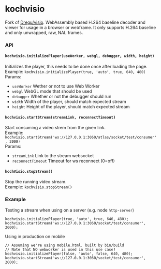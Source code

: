# kochvisio
Fork of [Dregu/visio](https://github.com/Dregu/visio). WebAssembly based H.264 baseline decoder and viewer for usage in a browser or webframe. It only supports H.264 baseline and only unwrapped, raw, NAL frames.

### API
#### `kochvisio.initializePlayer(useWorker, webgl, debugger, width, height)`
Initializes the player, this needs to be done once after loading the page.   
Example: `kochvisio.initializePlayer(true, 'auto', true, 640, 480)`   
Params:
* `useWorker` Wether or not to use Web Worker 
* `webgl` WebGL mode that should be used
* `debugger` Whether or not the debugger should run
* `width` Width of the player, should match expected stream
* `height` Height of the player, should match expected stream

#### `kochvisio.startStream(streamLink, reconnectTimeout)`
Start consuming a video strem from the given link.    
Example: `kochvisio.startStream('ws://127.0.0.1:3060/atlas/socket/test/consumer', 2000)`    
Params:
* `streamLink` Link to the stream websocket
* `reconnectTimeout` Timeout for ws reconnect (0=off)

#### `kochVisio.stopStream()`
Stop the running video stream.    
Example: `kochvisio.stopStream()`     

### Example
Testing a stream when using on a server (e.g. node `http-server`)
```
kochvisio.initializePlayer(true, 'auto', true, 640, 480);
kochvisio.startStream('ws://127.0.0.1:3060/socket/test/consumer', 2000);
```

Using in production on mobile
```
// Assuming we're using mobile.html, built by bin/build
// Note that NO webworker is used in this use case!
kochvisio.initializePlayer(false, 'auto', false, 640, 480);
kochvisio.startStream('ws://127.0.0.1:3060/socket/test/consumer', 2000);
```
